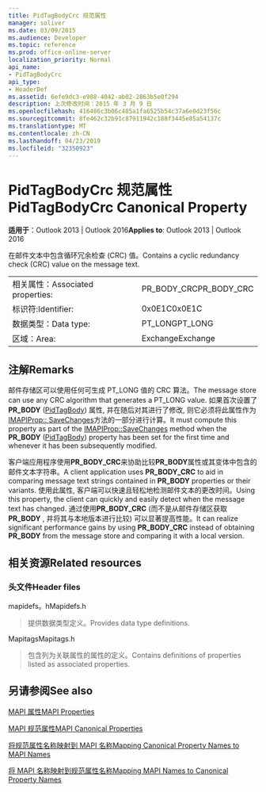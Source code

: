 ```yaml
---
title: PidTagBodyCrc 规范属性
manager: soliver
ms.date: 03/09/2015
ms.audience: Developer
ms.topic: reference
ms.prod: office-online-server
localization_priority: Normal
api_name:
- PidTagBodyCrc
api_type:
- HeaderDef
ms.assetid: 6efe9dc3-e988-4042-ab02-2863b5e0f294
description: 上次修改时间：2015 年 3 月 9 日
ms.openlocfilehash: 416486c3b06c485a1fa6525b54c37a6e0d23f56c
ms.sourcegitcommit: 8fe462c32b91c87911942c188f3445e85a54137c
ms.translationtype: MT
ms.contentlocale: zh-CN
ms.lasthandoff: 04/23/2019
ms.locfileid: "32350923"
---
```

# <a name="pidtagbodycrc-canonical-property"></a><span data-ttu-id="9b04e-103">PidTagBodyCrc 规范属性</span><span class="sxs-lookup"><span data-stu-id="9b04e-103">PidTagBodyCrc Canonical Property</span></span>

  
  
<span data-ttu-id="9b04e-104">**适用于**：Outlook 2013 | Outlook 2016</span><span class="sxs-lookup"><span data-stu-id="9b04e-104">**Applies to**: Outlook 2013 | Outlook 2016</span></span> 
  
<span data-ttu-id="9b04e-105">在邮件文本中包含循环冗余检查 (CRC) 值。</span><span class="sxs-lookup"><span data-stu-id="9b04e-105">Contains a cyclic redundancy check (CRC) value on the message text.</span></span>
  
|||
|:-----|:-----|
|<span data-ttu-id="9b04e-106">相关属性：</span><span class="sxs-lookup"><span data-stu-id="9b04e-106">Associated properties:</span></span>  <br/> |<span data-ttu-id="9b04e-107">PR_BODY_CRC</span><span class="sxs-lookup"><span data-stu-id="9b04e-107">PR_BODY_CRC</span></span>  <br/> |
|<span data-ttu-id="9b04e-108">标识符:</span><span class="sxs-lookup"><span data-stu-id="9b04e-108">Identifier:</span></span>  <br/> |<span data-ttu-id="9b04e-109">0x0E1C</span><span class="sxs-lookup"><span data-stu-id="9b04e-109">0x0E1C</span></span>  <br/> |
|<span data-ttu-id="9b04e-110">数据类型：</span><span class="sxs-lookup"><span data-stu-id="9b04e-110">Data type:</span></span>  <br/> |<span data-ttu-id="9b04e-111">PT_LONG</span><span class="sxs-lookup"><span data-stu-id="9b04e-111">PT_LONG</span></span>  <br/> |
|<span data-ttu-id="9b04e-112">区域：</span><span class="sxs-lookup"><span data-stu-id="9b04e-112">Area:</span></span>  <br/> |<span data-ttu-id="9b04e-113">Exchange</span><span class="sxs-lookup"><span data-stu-id="9b04e-113">Exchange</span></span>  <br/> |
   
## <a name="remarks"></a><span data-ttu-id="9b04e-114">注解</span><span class="sxs-lookup"><span data-stu-id="9b04e-114">Remarks</span></span>

<span data-ttu-id="9b04e-115">邮件存储区可以使用任何可生成 PT_LONG 值的 CRC 算法。</span><span class="sxs-lookup"><span data-stu-id="9b04e-115">The message store can use any CRC algorithm that generates a PT_LONG value.</span></span> <span data-ttu-id="9b04e-116">如果首次设置了**PR_BODY** ([PidTagBody](pidtagbody-canonical-property.md)) 属性, 并在随后对其进行了修改, 则它必须将此属性作为[IMAPIProp:: SaveChanges](imapiprop-savechanges.md)方法的一部分进行计算。</span><span class="sxs-lookup"><span data-stu-id="9b04e-116">It must compute this property as part of the [IMAPIProp::SaveChanges](imapiprop-savechanges.md) method when the **PR_BODY** ([PidTagBody](pidtagbody-canonical-property.md)) property has been set for the first time and whenever it has been subsequently modified.</span></span>
  
<span data-ttu-id="9b04e-117">客户端应用程序使用**PR_BODY_CRC**来协助比较**PR_BODY**属性或其变体中包含的邮件文本字符串。</span><span class="sxs-lookup"><span data-stu-id="9b04e-117">A client application uses **PR_BODY_CRC** to aid in comparing message text strings contained in **PR_BODY** properties or their variants.</span></span> <span data-ttu-id="9b04e-118">使用此属性, 客户端可以快速且轻松地检测邮件文本的更改时间。</span><span class="sxs-lookup"><span data-stu-id="9b04e-118">Using this property, the client can quickly and easily detect when the message text has changed.</span></span> <span data-ttu-id="9b04e-119">通过使用**PR_BODY_CRC** (而不是从邮件存储区获取**PR_BODY** , 并将其与本地版本进行比较) 可以显著提高性能。</span><span class="sxs-lookup"><span data-stu-id="9b04e-119">It can realize significant performance gains by using **PR_BODY_CRC** instead of obtaining **PR_BODY** from the message store and comparing it with a local version.</span></span> 
  
## <a name="related-resources"></a><span data-ttu-id="9b04e-120">相关资源</span><span class="sxs-lookup"><span data-stu-id="9b04e-120">Related resources</span></span>

### <a name="header-files"></a><span data-ttu-id="9b04e-121">头文件</span><span class="sxs-lookup"><span data-stu-id="9b04e-121">Header files</span></span>

<span data-ttu-id="9b04e-122">mapidefs。h</span><span class="sxs-lookup"><span data-stu-id="9b04e-122">Mapidefs.h</span></span>
  
> <span data-ttu-id="9b04e-123">提供数据类型定义。</span><span class="sxs-lookup"><span data-stu-id="9b04e-123">Provides data type definitions.</span></span>
    
<span data-ttu-id="9b04e-124">Mapitags</span><span class="sxs-lookup"><span data-stu-id="9b04e-124">Mapitags.h</span></span>
  
> <span data-ttu-id="9b04e-125">包含列为关联属性的属性的定义。</span><span class="sxs-lookup"><span data-stu-id="9b04e-125">Contains definitions of properties listed as associated properties.</span></span>
    
## <a name="see-also"></a><span data-ttu-id="9b04e-126">另请参阅</span><span class="sxs-lookup"><span data-stu-id="9b04e-126">See also</span></span>



[<span data-ttu-id="9b04e-127">MAPI 属性</span><span class="sxs-lookup"><span data-stu-id="9b04e-127">MAPI Properties</span></span>](mapi-properties.md)
  
[<span data-ttu-id="9b04e-128">MAPI 规范属性</span><span class="sxs-lookup"><span data-stu-id="9b04e-128">MAPI Canonical Properties</span></span>](mapi-canonical-properties.md)
  
[<span data-ttu-id="9b04e-129">将规范属性名称映射到 MAPI 名称</span><span class="sxs-lookup"><span data-stu-id="9b04e-129">Mapping Canonical Property Names to MAPI Names</span></span>](mapping-canonical-property-names-to-mapi-names.md)
  
[<span data-ttu-id="9b04e-130">将 MAPI 名称映射到规范属性名称</span><span class="sxs-lookup"><span data-stu-id="9b04e-130">Mapping MAPI Names to Canonical Property Names</span></span>](mapping-mapi-names-to-canonical-property-names.md)

